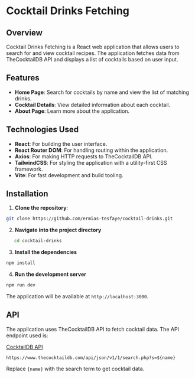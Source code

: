 
# Cocktail Drinks Fetching

## Overview

Cocktail Drinks Fetching is a React web application that allows users to search for and view cocktail recipes. The application fetches data from TheCocktailDB API and displays a list of cocktails based on user input.

## Features

- **Home Page**: Search for cocktails by name and view the list of matching drinks.
- **Cocktail Details**: View detailed information about each cocktail.
- **About Page**: Learn more about the application.


## Technologies Used

- **React**: For building the user interface.
- **React Router DOM**: For handling routing within the application.
- **Axios**: For making HTTP requests to TheCocktailDB API.
- **TailwindCSS**: For styling the application with a utility-first CSS framework.
- **Vite**: For fast development and build tooling.

## Installation

 1. **Clone the repository**:

   ```bash
   git clone https://github.com/ermias-tesfaye/cocktail-drinks.git
   ```

 2. **Navigate into the project directory**
```bash
   cd cocktail-drinks
```

 3. **Install the dependencies**
 ```bash
 npm install
```

 4. **Run the development server**
 ```bash
 npm run dev
 ```
The application will be available at `http://localhost:3000`.

## API

The application uses TheCocktailDB API to fetch cocktail data. The API endpoint used is:

[CocktailDB API](www.thecocktaildb.com/api/json/v1/1/search.php?s=margarita)

`https://www.thecocktaildb.com/api/json/v1/1/search.php?s=${name}`

Replace `{name}` with the search term to get cocktail data.
